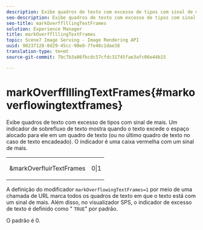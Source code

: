 ```yaml
---
description: Exibe quadros de texto com excesso de tipos com sinal de mais. Um indicador de sobrefluxo de texto mostra quando o texto excede o espaço alocado para ele em um quadro de texto (ou no último quadro de texto no caso de texto encadeado). O indicador é uma caixa vermelha com um sinal de mais.
seo-description: Exibe quadros de texto com excesso de tipos com sinal de mais. Um indicador de sobrefluxo de texto mostra quando o texto excede o espaço alocado para ele em um quadro de texto (ou no último quadro de texto no caso de texto encadeado). O indicador é uma caixa vermelha com um sinal de mais.
seo-title: markOverfflllingTextFrames
solution: Experience Manager
title: markOverfflllingTextFrames
topic: Scene7 Image Serving - Image Rendering API
uuid: 90237128-8d29-45cc-90e8-7fe46c1dae38
translation-type: tm+mt
source-git-commit: 7bc7b3a86fbcdc57cfdc31745fae3afc06e44b15

---
```



# markOverfflllingTextFrames{#markoverflowingtextframes}

Exibe quadros de texto com excesso de tipos com sinal de mais. Um indicador de sobrefluxo de texto mostra quando o texto excede o espaço alocado para ele em um quadro de texto (ou no último quadro de texto no caso de texto encadeado). O indicador é uma caixa vermelha com um sinal de mais.

<table id="simpletable_F17FD29EB52043BF9000923ED5195A26"> 
 <tr class="strow"> 
  <td class="stentry"> <p><span class="codeph"> &amp;markOverfluirTextFrames</span> </p> </td> 
  <td class="stentry"> <p>0|1 </p></td> 
 </tr> 
</table>

A definição do modificador `markOverflowingTextFrames=1` por meio de uma chamada de URL marca todos os quadros de texto em que o texto está com um sinal de mais. Além disso, no visualizador SPS, o indicador de excesso de texto é definido como &quot; `TRUE`&quot; por padrão.

O padrão é 0.
